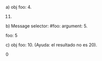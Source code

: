 a) obj foo: 4.

11.

b) Message selector: #foo: argument: 5.

foo: 5

c) obj foo: 10. (Ayuda: el resultado no es 20).

0